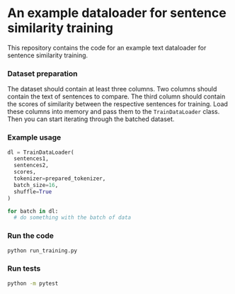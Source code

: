 # An example dataloader for sentence similarity training

This repository contains the code for an example text dataloader for sentence similarity training.


### Dataset preparation

The dataset should contain at least three columns. Two columns should contain the text of sentences to compare. The third column should contain the scores of similarity between the respective sentences for training.
Load these columns into memory and pass them to the `TrainDataLoader` class. Then you can start iterating through the batched dataset.

### Example usage

```python
dl = TrainDataLoader(
  sentences1,
  sentences2,
  scores,
  tokenizer=prepared_tokenizer,
  batch_size=16,
  shuffle=True
)

for batch in dl:
  # do something with the batch of data
```


### Run the code

```bash
python run_training.py
```

### Run tests

```bash
python -m pytest
```
